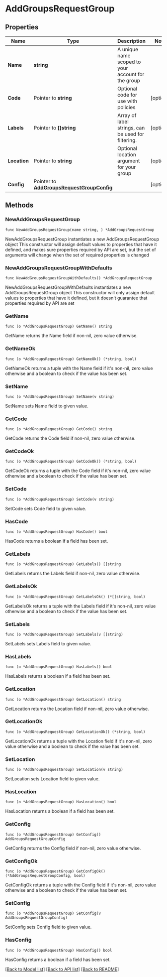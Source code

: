 # AddGroupsRequestGroup

## Properties

Name | Type | Description | Notes
------------ | ------------- | ------------- | -------------
**Name** | **string** | A unique name scoped to your account for the group | 
**Code** | Pointer to **string** | Optional code for use with policies | [optional] 
**Labels** | Pointer to **[]string** | Array of label strings, can be used for filtering. | [optional] 
**Location** | Pointer to **string** | Optional location argument for your group | [optional] 
**Config** | Pointer to [**AddGroupsRequestGroupConfig**](AddGroupsRequestGroupConfig.md) |  | [optional] 

## Methods

### NewAddGroupsRequestGroup

`func NewAddGroupsRequestGroup(name string, ) *AddGroupsRequestGroup`

NewAddGroupsRequestGroup instantiates a new AddGroupsRequestGroup object
This constructor will assign default values to properties that have it defined,
and makes sure properties required by API are set, but the set of arguments
will change when the set of required properties is changed

### NewAddGroupsRequestGroupWithDefaults

`func NewAddGroupsRequestGroupWithDefaults() *AddGroupsRequestGroup`

NewAddGroupsRequestGroupWithDefaults instantiates a new AddGroupsRequestGroup object
This constructor will only assign default values to properties that have it defined,
but it doesn't guarantee that properties required by API are set

### GetName

`func (o *AddGroupsRequestGroup) GetName() string`

GetName returns the Name field if non-nil, zero value otherwise.

### GetNameOk

`func (o *AddGroupsRequestGroup) GetNameOk() (*string, bool)`

GetNameOk returns a tuple with the Name field if it's non-nil, zero value otherwise
and a boolean to check if the value has been set.

### SetName

`func (o *AddGroupsRequestGroup) SetName(v string)`

SetName sets Name field to given value.


### GetCode

`func (o *AddGroupsRequestGroup) GetCode() string`

GetCode returns the Code field if non-nil, zero value otherwise.

### GetCodeOk

`func (o *AddGroupsRequestGroup) GetCodeOk() (*string, bool)`

GetCodeOk returns a tuple with the Code field if it's non-nil, zero value otherwise
and a boolean to check if the value has been set.

### SetCode

`func (o *AddGroupsRequestGroup) SetCode(v string)`

SetCode sets Code field to given value.

### HasCode

`func (o *AddGroupsRequestGroup) HasCode() bool`

HasCode returns a boolean if a field has been set.

### GetLabels

`func (o *AddGroupsRequestGroup) GetLabels() []string`

GetLabels returns the Labels field if non-nil, zero value otherwise.

### GetLabelsOk

`func (o *AddGroupsRequestGroup) GetLabelsOk() (*[]string, bool)`

GetLabelsOk returns a tuple with the Labels field if it's non-nil, zero value otherwise
and a boolean to check if the value has been set.

### SetLabels

`func (o *AddGroupsRequestGroup) SetLabels(v []string)`

SetLabels sets Labels field to given value.

### HasLabels

`func (o *AddGroupsRequestGroup) HasLabels() bool`

HasLabels returns a boolean if a field has been set.

### GetLocation

`func (o *AddGroupsRequestGroup) GetLocation() string`

GetLocation returns the Location field if non-nil, zero value otherwise.

### GetLocationOk

`func (o *AddGroupsRequestGroup) GetLocationOk() (*string, bool)`

GetLocationOk returns a tuple with the Location field if it's non-nil, zero value otherwise
and a boolean to check if the value has been set.

### SetLocation

`func (o *AddGroupsRequestGroup) SetLocation(v string)`

SetLocation sets Location field to given value.

### HasLocation

`func (o *AddGroupsRequestGroup) HasLocation() bool`

HasLocation returns a boolean if a field has been set.

### GetConfig

`func (o *AddGroupsRequestGroup) GetConfig() AddGroupsRequestGroupConfig`

GetConfig returns the Config field if non-nil, zero value otherwise.

### GetConfigOk

`func (o *AddGroupsRequestGroup) GetConfigOk() (*AddGroupsRequestGroupConfig, bool)`

GetConfigOk returns a tuple with the Config field if it's non-nil, zero value otherwise
and a boolean to check if the value has been set.

### SetConfig

`func (o *AddGroupsRequestGroup) SetConfig(v AddGroupsRequestGroupConfig)`

SetConfig sets Config field to given value.

### HasConfig

`func (o *AddGroupsRequestGroup) HasConfig() bool`

HasConfig returns a boolean if a field has been set.


[[Back to Model list]](../README.md#documentation-for-models) [[Back to API list]](../README.md#documentation-for-api-endpoints) [[Back to README]](../README.md)


